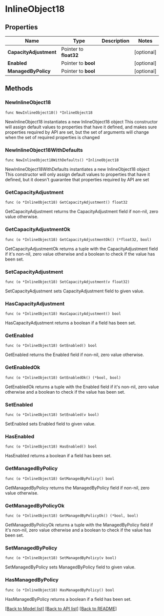 # InlineObject18

## Properties

Name | Type | Description | Notes
------------ | ------------- | ------------- | -------------
**CapacityAdjustment** | Pointer to **float32** |  | [optional] 
**Enabled** | Pointer to **bool** |  | [optional] 
**ManagedByPolicy** | Pointer to **bool** |  | [optional] 

## Methods

### NewInlineObject18

`func NewInlineObject18() *InlineObject18`

NewInlineObject18 instantiates a new InlineObject18 object
This constructor will assign default values to properties that have it defined,
and makes sure properties required by API are set, but the set of arguments
will change when the set of required properties is changed

### NewInlineObject18WithDefaults

`func NewInlineObject18WithDefaults() *InlineObject18`

NewInlineObject18WithDefaults instantiates a new InlineObject18 object
This constructor will only assign default values to properties that have it defined,
but it doesn't guarantee that properties required by API are set

### GetCapacityAdjustment

`func (o *InlineObject18) GetCapacityAdjustment() float32`

GetCapacityAdjustment returns the CapacityAdjustment field if non-nil, zero value otherwise.

### GetCapacityAdjustmentOk

`func (o *InlineObject18) GetCapacityAdjustmentOk() (*float32, bool)`

GetCapacityAdjustmentOk returns a tuple with the CapacityAdjustment field if it's non-nil, zero value otherwise
and a boolean to check if the value has been set.

### SetCapacityAdjustment

`func (o *InlineObject18) SetCapacityAdjustment(v float32)`

SetCapacityAdjustment sets CapacityAdjustment field to given value.

### HasCapacityAdjustment

`func (o *InlineObject18) HasCapacityAdjustment() bool`

HasCapacityAdjustment returns a boolean if a field has been set.

### GetEnabled

`func (o *InlineObject18) GetEnabled() bool`

GetEnabled returns the Enabled field if non-nil, zero value otherwise.

### GetEnabledOk

`func (o *InlineObject18) GetEnabledOk() (*bool, bool)`

GetEnabledOk returns a tuple with the Enabled field if it's non-nil, zero value otherwise
and a boolean to check if the value has been set.

### SetEnabled

`func (o *InlineObject18) SetEnabled(v bool)`

SetEnabled sets Enabled field to given value.

### HasEnabled

`func (o *InlineObject18) HasEnabled() bool`

HasEnabled returns a boolean if a field has been set.

### GetManagedByPolicy

`func (o *InlineObject18) GetManagedByPolicy() bool`

GetManagedByPolicy returns the ManagedByPolicy field if non-nil, zero value otherwise.

### GetManagedByPolicyOk

`func (o *InlineObject18) GetManagedByPolicyOk() (*bool, bool)`

GetManagedByPolicyOk returns a tuple with the ManagedByPolicy field if it's non-nil, zero value otherwise
and a boolean to check if the value has been set.

### SetManagedByPolicy

`func (o *InlineObject18) SetManagedByPolicy(v bool)`

SetManagedByPolicy sets ManagedByPolicy field to given value.

### HasManagedByPolicy

`func (o *InlineObject18) HasManagedByPolicy() bool`

HasManagedByPolicy returns a boolean if a field has been set.


[[Back to Model list]](../README.md#documentation-for-models) [[Back to API list]](../README.md#documentation-for-api-endpoints) [[Back to README]](../README.md)


